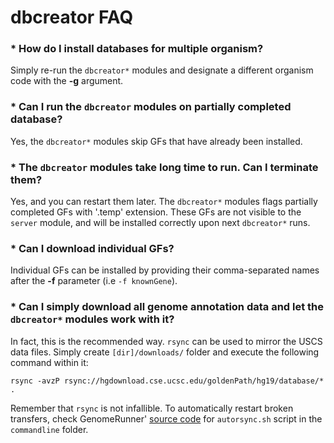 

dbcreator FAQ
========================================================

### * How do I install databases for multiple organism?

Simply re-run the `dbcreator*` modules and designate a different organism code with the **-g** argument.

### * Can I run the `dbcreator` modules on partially completed database?

Yes, the `dbcreator*` modules skip GFs that have already been installed.

### * The `dbcreator` modules take long time to run. Can I terminate them?

Yes, and you can restart them later. The `dbcreator*` modules flags partially completed GFs with  '.temp' extension. These GFs are not visible to the `server` module, and will be installed correctly upon next `dbcreator*` runs.

### * Can I download individual GFs?

Individual GFs can be installed by providing their comma-separated names after the **-f** parameter (i.e `-f knownGene`).

### * Can I simply download all genome annotation data and let the `dbcreator*` modules work with it?

In fact, this is the recommended way. `rsync` can be used to mirror the USCS data files. Simply create `[dir]/downloads/` folder and execute the following command within it:

```
rsync -avzP rsync://hgdownload.cse.ucsc.edu/goldenPath/hg19/database/* .
```
Remember that `rsync` is not infallible. To automatically restart broken transfers, check GenomeRunner' [source code](https://github.com/mdozmorov/genome_runner/tree/master/commandline) for `autorsync.sh` script in the `commandline` folder.
